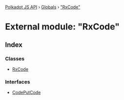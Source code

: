 [Polkadot JS API](../README.md) › [Globals](../globals.md) › ["RxCode"](_rxcode_.md)

# External module: "RxCode"

## Index

### Classes

* [RxCode](../classes/_rxcode_.rxcode.md)

### Interfaces

* [CodePutCode](../interfaces/_rxcode_.codeputcode.md)
